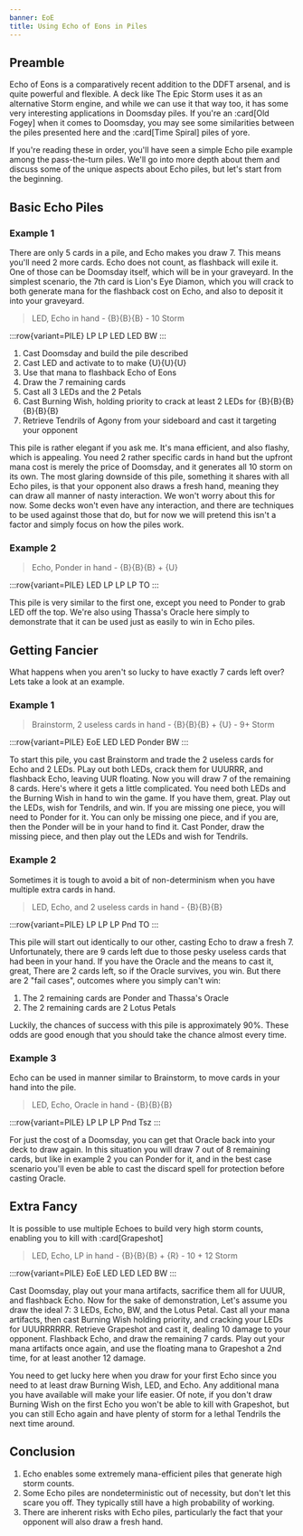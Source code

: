 ```yaml
---
banner: EoE
title: Using Echo of Eons in Piles
---
```


## Preamble

Echo of Eons is a comparatively recent addition to the DDFT arsenal, and is
quite powerful and flexible. A deck like The Epic Storm uses it as an
alternative Storm engine, and while we can use it that way too, it has some very
interesting applications in Doomsday piles. If you're an :card[Old Fogey] when
it comes to Doomsday, you may see some similarities between the piles presented
here and the :card[Time Spiral] piles of yore.

If you're reading these in order, you'll have seen a simple Echo pile example
among the pass-the-turn piles. We'll go into more depth about them and discuss
some of the unique aspects about Echo piles, but let's start from the beginning.

## Basic Echo Piles

### Example 1

There are only 5 cards in a pile, and Echo makes you draw 7. This means you'll
need 2 more cards. Echo does not count, as flashback will exile it. One of those
can be Doomsday itself, which will be in your graveyard. In the simplest
scenario, the 7th card is Lion's Eye Diamon, which you will crack to both
generate mana for the flashback cost on Echo, and also to deposit it into your
graveyard.

> LED, Echo in hand - {B}{B}{B} - 10 Storm

:::row{variant=PILE}
LP
LP
LED
LED
BW
:::

1. Cast Doomsday and build the pile described
1. Cast LED and activate to to make {U}{U}{U}
1. Use that mana to flashback Echo of Eons
1. Draw the 7 remaining cards
1. Cast all 3 LEDs and the 2 Petals
1. Cast Burning Wish, holding priority to crack at least 2 LEDs for
   {B}{B}{B}{B}{B}{B}
1. Retrieve Tendrils of Agony from your sideboard and cast it targeting your
   opponent

This pile is rather elegant if you ask me. It's mana efficient, and also flashy,
which is appealing. You need 2 rather specific cards in hand but the upfront
mana cost is merely the price of Doomsday, and it generates all 10 storm on its
own. The most glaring downside of this pile, something it shares with all Echo
piles, is that your opponent also draws a fresh hand, meaning they can draw all
manner of nasty interaction. We won't worry about this for now. Some decks won't
even have any interaction, and there are techniques to be used against those
that do, but for now we will pretend this isn't a factor and simply focus on how
the piles work.

### Example 2

> Echo, Ponder in hand - {B}{B}{B} + {U}

:::row{variant=PILE}
LED
LP
LP
LP
TO
:::

This pile is very similar to the first one, except you need to Ponder to grab
LED off the top. We're also using Thassa's Oracle here simply to demonstrate
that it can be used just as easily to win in Echo piles.

## Getting Fancier

What happens when you aren't so lucky to have exactly 7 cards left over? Lets
take a look at an example.

### Example 1

> Brainstorm, 2 useless cards in hand - {B}{B}{B} + {U} - 9+ Storm

:::row{variant=PILE}
EoE
LED
LED
Ponder
BW
:::

To start this pile, you cast Brainstorm and trade the 2 useless cards for Echo
and 2 LEDs. PLay out both LEDs, crack them for UUURRR, and flashback Echo,
leaving UUR floating. Now you will draw 7 of the remaining 8 cards. Here's where
it gets a little complicated. You need both LEDs and the Burning Wish in hand to
win the game. If you have them, great. Play out the LEDs, wish for Tendrils, and
win. If you are missing one piece, you will need to Ponder for it. You can only
be missing one piece, and if you are, then the Ponder will be in your hand to
find it. Cast Ponder, draw the missing piece, and then play out the LEDs and
wish for Tendrils.

### Example 2

Sometimes it is tough to avoid a bit of non-determinism when you have multiple
extra cards in hand.

> LED, Echo, and 2 useless cards in hand - {B}{B}{B}

:::row{variant=PILE}
LP
LP
LP
Pnd
TO
:::

This pile will start out identically to our other, casting Echo to draw a
fresh 7. Unfortunately, there are 9 cards left due to those pesky useless cards
that had been in your hand. If you have the Oracle and the means to cast it,
great, There are 2 cards left, so if the Oracle survives, you win. But there are
2 "fail cases", outcomes where you simply can't win:

1. The 2 remaining cards are Ponder and Thassa's Oracle
1. The 2 remaining cards are 2 Lotus Petals

Luckily, the chances of success with this pile is approximately 90%. These odds
are good enough that you should take the chance almost every time.

### Example 3

Echo can be used in manner similar to Brainstorm, to move cards in your hand
into the pile.

> LED, Echo, Oracle in hand - {B}{B}{B}

:::row{variant=PILE}
LP
LP
LP
Pnd
Tsz
:::

For just the cost of a Doomsday, you can get that Oracle back into your deck to
draw again. In this situation you will draw 7 out of 8 remaining cards, but like
in example 2 you can Ponder for it, and in the best case scenario you'll even be
able to cast the discard spell for protection before casting Oracle.

## Extra Fancy

It is possible to use multiple Echoes to build very high storm counts, enabling
you to kill with :card[Grapeshot]

> LED, Echo, LP in hand - {B}{B}{B} + {R} - 10 + 12 Storm

:::row{variant=PILE}
EoE
LED
LED
LED
BW
:::

Cast Doomsday, play out your mana artifacts, sacrifice them all for UUUR, and
flashback Echo. Now for the sake of demonstration, Let's assume you draw the
ideal 7: 3 LEDs, Echo, BW, and the Lotus Petal. Cast all your mana artifacts,
then cast Burning Wish holding priority, and cracking your LEDs for UUURRRRRR.
Retrieve Grapeshot and cast it, dealing 10 damage to your opponent. Flashback
Echo, and draw the remaining 7 cards. Play out your mana artifacts once again,
and use the floating mana to Grapeshot a 2nd time, for at least another 12
damage.

You need to get lucky here when you draw for your first Echo since you need to
at least draw Burning Wish, LED, and Echo. Any additional mana you have
available will make your life easier. Of note, if you don't draw Burning Wish on
the first Echo you won't be able to kill with Grapeshot, but you can still Echo
again and have plenty of storm for a lethal Tendrils the next time around.

## Conclusion

1. Echo enables some extremely mana-efficient piles that generate high storm
   counts.
1. Some Echo piles are nondeterministic out of necessity, but don't let this
   scare you off. They typically still have a high probability of working.
1. There are inherent risks with Echo piles, particularly the fact that your
   opponent will also draw a fresh hand.
